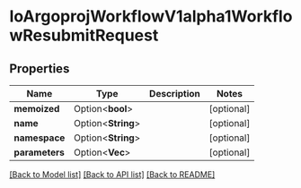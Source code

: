 # IoArgoprojWorkflowV1alpha1WorkflowResubmitRequest

## Properties

Name | Type | Description | Notes
------------ | ------------- | ------------- | -------------
**memoized** | Option<**bool**> |  | [optional]
**name** | Option<**String**> |  | [optional]
**namespace** | Option<**String**> |  | [optional]
**parameters** | Option<**Vec<String>**> |  | [optional]

[[Back to Model list]](../README.md#documentation-for-models) [[Back to API list]](../README.md#documentation-for-api-endpoints) [[Back to README]](../README.md)


